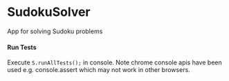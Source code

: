 # SudokuSolver
App for solving Sudoku problems

#### Run Tests
Execute `S.runAllTests();` in console. Note chrome console apis have been used e.g. console.assert which may not work in other browsers.
